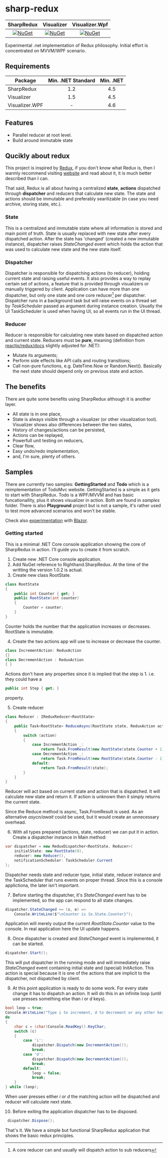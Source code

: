 # sharp-redux

|                SharpRedux                |                Visualizer                |              Visualizer.Wpf              |
| :--------------------------------------: | :--------------------------------------: | :--------------------------------------: |
| [![NuGet](https://img.shields.io/nuget/v/Righthand.SharpRedux.svg)](https://www.nuget.org/packages/Righthand.SharpRedux) | [![NuGet](https://img.shields.io/nuget/v/Righthand.SharpRedux.Visualizer.svg)](https://www.nuget.org/packages/Righthand.SharpRedux.Visualizer) | [![NuGet](https://img.shields.io/nuget/v/Righthand.SharpRedux.Visualizer.Wpf.svg)](https://www.nuget.org/packages/Righthand.SharpRedux.Visualizer.Wpf) |

Experimental .net implementation of Redux philosophy. Initial effort is concentrated on MVVM/WPF scenario.

## Requirements

| Package        | Min. .NET Standard | Min. .NET |
| -------------- | :----------------: | :-------: |
| SharpRedux     |        1.2         |    4.5    |
| Visualizer     |        1.5         |    4.5    |
| Visualizer.WPF |         -          |    4.6    |

## Features

* Parallel reducer at root level.
* Build around immutable state

## Qucikly about redux

This project is inspired by [Redux](https://github.com/reactjs/redux), if you don't know what Redux is, then I warmly recommend visiting [website](https://github.com/reactjs/redux) and read about it, it is much better described than I can.

That said, Redux is all about having a centralized **state**, **actions** dispatched through **dispatcher** and reducers that calculate new state. The state and actions should be immutable and preferably searilizable (in case you need archive, storing state, etc.).

### State

This is a centralized and immutable state where all information is stored and main point of truth. State is usually replaced with new state after every dispatched action. After the state has 'changed' (created a new immutable instance), dispatcher raises *StateChanged* event which holds the action that was used to calculate new state and the new state itself.

### Dispatcher

Dispatcher is responsible for dispatching actions (to reducer), holding current state and raising useful events. It also provides a way to replay certain set of actions, a feature that is provided through visualizers or manually triggered by client. Application can have more than one dispatcher, but only one state and one core reducer[^1] per dispatcher. Dispatcher runs in a background task but will raise events on a thread set by *TaskScheduler* passed as argument during instance creation. Usually the UI TaskScheduler is used when having UI, so all events run in the UI thread.

[^1]: A core reducer can and usually will dispatch action to sub reducers

### Reducer

Reducer is responsible for calculating new state based on dispatched action and current state. Reducers must be **pure**, meaning (definition from [reactjs/redux/docs](https://redux.js.org/docs/basics/Reducers.html) slightly adjusted for .NET):

* Mutate its arguments;
* Perform side effects like API calls and routing transitions;
* Call non-pure functions, e.g. DateTime.Now or Random.Next().
  Basically the next state should depend only on previous state and action.

## The benefits

There are quite some benefits using SharpRedux although it is another layer.

* All state is in one place,
* State is always visible through a visualizer (or other visualization tool). Visualizer shows also differences between the two states,
* History of changes/actions can be persisted,
* Actions can be replayed,
* Powerfull unit testing on reducers,
* Clear flow,
* Easy undo/redo implementation,
* and, I'm sure, plenty of others.

## Samples

There are currently two samples: **GettingStarted** and **Todo** which is a reimplementation of TodoMvc website. GettingStarted is a simple as it gets to start with SharpRedux. Todo is a WPF/MVVM and has basic funcationallity, plus it shows visualizer in action. Both are found in *samples* folder.
There is also **Playground** project but is not a sample, it's rather used to test more advanced scenarios and won't be stable.

Check also [experimentation](https://github.com/MihaMarkic/BlazorWithSharpReduxSample) with [Blazor](https://github.com/aspnet/Blazor).

### Getting started

This is a minimal .NET Core console application showing the core of SharpRedux in action. I'll guide you to create it from scratch.

1. Create new .NET Core console application.
2. Add NuGet reference to Righthand.SharpRedux. At the time of the writting the version 1.0.2 is actual.
3. Create new class RootState.

```csharp
class RootState
{
    public int Counter { get; }
    public RootState(int counter)
    {
        Counter = counter;
    }
}
```

Counter holds the number that the application increases or decreases. RootState is immutable.

4. Create the two actions app will use to increase or decrease the counter.

```csharp
class IncrementAction: ReduxAction
{}
class DecrementAction : ReduxAction
{ }
```

Actions don't have any properties since it is implied that the step is 1. i.e. they could have a 

```csharp
public int Step { get; }
```

property.

5. Create reducer

```csharp
class Reducer : IReduxReducer<RootState>
{
    public Task<RootState> ReduceAsync(RootState state, ReduxAction action, CancellationToken ct)
    {
        switch (action)
        {
            case IncrementAction _:
                return Task.FromResult(new RootState(state.Counter + 1));
            case DecrementAction _:
                return Task.FromResult(new RootState(state.Counter - 1));
            default:
                return Task.FromResult(state);
        }
    }
}
```

Reducer will act based on current state and action that is dispatched. It will calculate new state and return it. If action is unknown then it simply returns the current state.

Since the Reduce method is async, Task.FromResult is used. As an alternative *asycn/await* could be used, but it would create an unnecessary overhead.

6. With all types prepared (actions, state, reducer) we can put it in action. Create a dispatcher instance in Main method:

```csharp
var dispatcher = new ReduxDispatcher<RootState, Reducer>(
    initialState: new RootState(0),
    reducer: new Reducer(),
    notificationScheduler: TaskScheduler.Current
);
```

Dispatcher needs state and reducer type, initial state, reducer instance and the TaskScheduler that runs events on proper thread. Since this is a console applictiona, the later isn't important.

7. Before starting the dispatcher, it's *StateChanged* event has to be implemented, so the app can respond to all state changes.

```csharp
dispatcher.StateChanged += (s, e) => 
    Console.WriteLine($"\nCounter is {e.State.Counter}");
```

Application will merely output the current *RootState.Counter* value to the console. In real application here the UI update happens.

8. Once dispatcher is created and *StateChanged* event is implemented, it can be started.

```csharp
dispatcher.Start();
```

This will put dispatcher in the running mode and will immediately raise *StateChanged* event containing initial state and (special) InitAction. This action is special because it is one of the actions that are implicit to the dispatcher, not dispatched by client.

9. At this point application is ready to do some work. For every state change it has to dispatch an action. It will do this in an infinite loop (until use presses something else than *i* or *d* keys).

```csharp
bool loop = true;
Console.WriteLine("Type i to increment, d to decrement or any other key to exit.");
do
{
    char c = (char)Console.ReadKey().KeyChar;
    switch (c)
    {
        case 'i':
            dispatcher.Dispatch(new IncrementAction());
            break;
        case 'd':
            dispatcher.Dispatch(new DecrementAction());
            break;
        default:
            loop = false;
            break;
    }
} while (loop);
```

When user presses either *i* or *d* the matching action will be dispatched and reducer will calculate next state.

10. Before exiting the application dispatcher has to be disposed.

```csharp
 dispatcher.Dispose();
```

That's it. We have a simple but functional SharpRedux application that shows the basic redux principles.